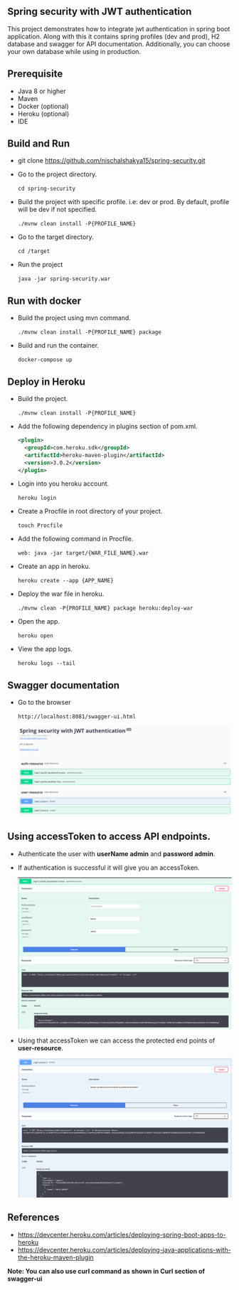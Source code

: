 ## Spring security with JWT authentication 
This project demonstrates how to integrate jwt authentication in spring boot application. 
Along with this it contains spring profiles (dev and prod), H2 database and swagger for API documentation.
Additionally, you can choose your own database while using in production.

## Prerequisite
* Java 8 or higher
* Maven 
* Docker (optional)
* Heroku (optional)
* IDE 

## Build and Run
* git clone https://github.com/nischalshakya15/spring-security.git

* Go to the project directory.
    
    ``cd spring-security``
    
* Build the project with specific profile. i.e: dev or prod. By default, profile will be dev if not specified.

    ``./mvnw clean install -P{PROFILE_NAME}``
    
* Go to the target directory.
    
    ``cd /target``
    
* Run the project 
    
    ``java -jar spring-security.war``

## Run with docker 
* Build the project using mvn command. 

    ``./mvnw clean install -P{PROFILE_NAME} package``
    
* Build and run the container. 

    ``docker-compose up``
    
## Deploy in Heroku 
* Build the project.
    
    ``./mvnw clean install -P{PROFILE_NAME}``
    
* Add the following dependency in plugins section of pom.xml. 

    ```xml
    <plugin>
      <groupId>com.heroku.sdk</groupId>
      <artifactId>heroku-maven-plugin</artifactId>
      <version>3.0.2</version>
    </plugin>
    ```

* Login into you heroku account.

    ``heroku login``

* Create a Procfile in root directory of your project.

    ``touch Procfile``

* Add the following command in Procfile. 

    ``web: java -jar target/{WAR_FILE_NAME}.war``

* Create an app in heroku.

    ``heroku create --app {APP_NAME}``

* Deploy the war file in heroku. 

    ``./mvnw clean -P{PROFILE_NAME} package heroku:deploy-war`` 

* Open the app. 

    ``heroku open``

* View the app logs.

    ``heroku logs --tail``
             

## Swagger documentation
* Go to the browser

   ``http://localhost:8081/swagger-ui.html``

   ![API Endpoints](./images/endpoints.png)


## Using accessToken to access API endpoints. 

* Authenticate the user with **userName admin**  and **password admin**.

* If authentication is successful it will give you an accessToken. 

  ![Authentication successful](./images/authentication.png)

* Using that accessToken we can access the protected end points of **user-resource**.
   
  ![Access UserResource](./images/response.png) 


## References 
* https://devcenter.heroku.com/articles/deploying-spring-boot-apps-to-heroku
* https://devcenter.heroku.com/articles/deploying-java-applications-with-the-heroku-maven-plugin

**Note: You can also use curl command as shown in Curl section of swagger-ui**
    
